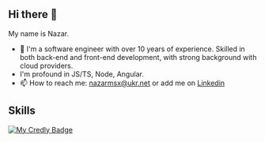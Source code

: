 ## Hi there 👋

My name is Nazar.

- 🔭 I'm a software engineer with over 10 years of experience. Skilled in both back-end and front-end development, with strong background with cloud providers.
- I'm profound in JS/TS, Node, Angular.
- 📫 How to reach me: [nazarmsx@ukr.net](mailto:nazarmsx@ukr.net) or add me on [Linkedin](https://www.linkedin.com/in/nazar-chuba-46013b105/)

## Skills
[![My Credly Badge](https://images.credly.com/size/340x340/images/2784d0d8-327c-406f-971e-9f0e15097003/image.png)](https://www.credly.com/badges/1c450cd0-61ce-4566-91d1-ceb5fe7d7bb1/public_url)

<!--
**nazarmsx/nazarmsx** is a ✨ _special_ ✨ repository because its `README.md` (this file) appears on your GitHub profile.

Here are some ideas to get you started:

- 🔭 I’m currently working on ...
- 🌱 I’m currently learning ...
- 👯 I’m looking to collaborate on ...
- 🤔 I’m looking for help with ...
- 💬 Ask me about ...
- 📫 How to reach me: ...
- 😄 Pronouns: ...
- ⚡ Fun fact: ...
-->
